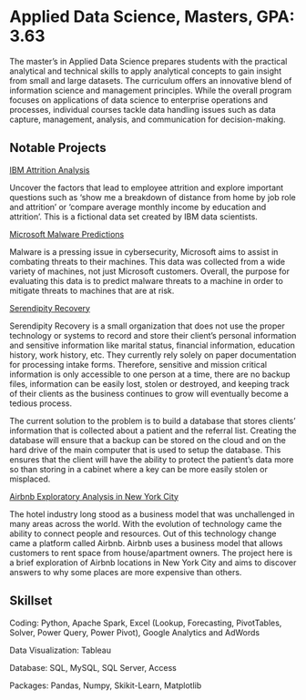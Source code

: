 # Applied Data Science, Masters, GPA: 3.63
The master’s in Applied Data Science prepares students with the practical analytical and technical skills to apply analytical concepts to gain insight from small and large datasets. The curriculum offers an innovative blend of information science and management principles. While the overall program focuses on applications of data science to enterprise operations and processes, individual courses tackle data handling issues such as data capture, management, analysis, and communication for decision-making.



## Notable Projects

[IBM Attrition Analysis](https://sway.office.com/ZOmkg8TfUuv92ALA?ref=Link)
 
Uncover the factors that lead to employee attrition and explore important questions such as ‘show me a breakdown of distance from home by job role and attrition’ or ‘compare average monthly income by education and attrition’. This is a fictional data set created by IBM data scientists.



[Microsoft Malware Predictions](https://sway.office.com/en9CHMIoWI47by7K?ref=Link)

Malware is a pressing issue in cybersecurity, Microsoft aims to assist in combating threats to their machines. This data was collected from a wide variety of machines, not just Microsoft customers. Overall, the purpose for evaluating this data is to predict malware threats to a machine in order to mitigate threats to machines that are at risk.


[Serendipity Recovery](https://sway.office.com/vhqAsY7cOAALMYUA?ref=Link)

Serendipity Recovery is a small organization that does not use the proper technology or systems to record and store their client’s personal information and sensitive information like marital status, financial information, education history, work history, etc. They currently rely solely on paper documentation for processing intake forms. Therefore, sensitive and mission critical information is only accessible to one person at a time, there are no backup files, information can be easily lost, stolen or destroyed, and keeping track of their clients as the business continues to grow will eventually become a tedious process.

The current solution to the problem is to build a database that stores clients’ information that is collected about a patient and the referral list. Creating the database will ensure that a backup can be stored on the cloud and on the hard drive of the main computer that is used to setup the database.  This ensures that the client will have the ability to protect the patient’s data more so than storing in a cabinet where a key can be more easily stolen or misplaced.

[Airbnb Exploratory Analysis in New York City](https://sway.office.com/5kzWfccU8nVgfK0w?ref=Link)

The hotel industry long stood as a business model that was unchallenged in many areas across the world. With the evolution of technology came the ability to connect people and resources. Out of this technology change came a platform called Airbnb. Airbnb uses a business model that allows customers to rent space from house/apartment owners. The project here is a brief exploration of Airbnb locations in New York City and aims to discover answers to why some places are more expensive than others.

## Skillset

Coding: Python, Apache Spark, Excel (Lookup, Forecasting, PivotTables, Solver, Power Query, Power Pivot), Google Analytics and AdWords 

Data Visualization: Tableau

Database: SQL, MySQL, SQL Server, Access

Packages: Pandas, Numpy, Skikit-Learn, Matplotlib


